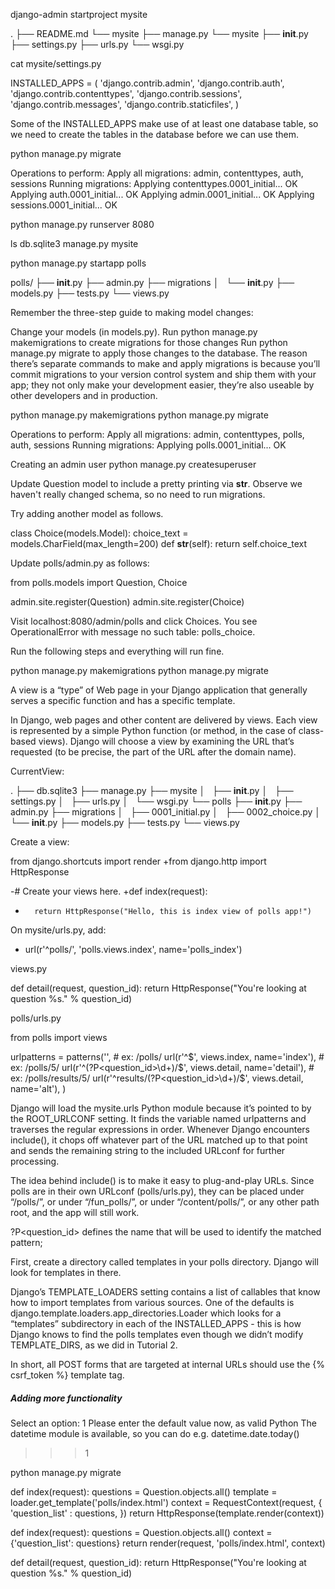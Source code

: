 django-admin startproject mysite

.
├── README.md
└── mysite
    ├── manage.py
    └── mysite
        ├── __init__.py
        ├── settings.py
        ├── urls.py
        └── wsgi.py

cat mysite/settings.py

INSTALLED_APPS = (
    'django.contrib.admin',
    'django.contrib.auth',
    'django.contrib.contenttypes',
    'django.contrib.sessions',
    'django.contrib.messages',
    'django.contrib.staticfiles',
)

Some of the INSTALLED_APPS make use of at least one database table, so we need to create the tables in the database before we can use them.

python manage.py migrate

Operations to perform:
  Apply all migrations: admin, contenttypes, auth, sessions
Running migrations:
  Applying contenttypes.0001_initial... OK
  Applying auth.0001_initial... OK
  Applying admin.0001_initial... OK
  Applying sessions.0001_initial... OK

python manage.py runserver 8080

ls
db.sqlite3 manage.py  mysite

python manage.py startapp polls

polls/
├── __init__.py
├── admin.py
├── migrations
│   └── __init__.py
├── models.py
├── tests.py
└── views.py




Remember the three-step guide to making model changes:

Change your models (in models.py).
Run python manage.py makemigrations to create migrations for those changes
Run python manage.py migrate to apply those changes to the database.
The reason there’s separate commands to make and apply migrations is because you’ll commit migrations to your version control system and ship them with your app; they not only make your development easier, they’re also useable by other developers and in production.


python manage.py makemigrations 
python manage.py migrate


Operations to perform:
  Apply all migrations: admin, contenttypes, polls, auth, sessions
Running migrations:
  Applying polls.0001_initial... OK


Creating an admin user
python manage.py createsuperuser

Update Question model to include a pretty printing via __str__.
Observe we haven't really changed schema, so no need to run migrations. 

Try adding another model as follows.

class Choice(models.Model):
	choice_text = models.CharField(max_length=200)
	def __str__(self):
		return self.choice_text

Update polls/admin.py as follows:

from polls.models import Question, Choice

admin.site.register(Question)
admin.site.register(Choice)

Visit localhost:8080/admin/polls and click Choices.
You see OperationalError with message
no such table: polls_choice.

Run the following steps and everything will run fine.

python manage.py makemigrations 
python manage.py migrate


A view is a “type” of Web page in your Django application that generally 
serves a specific function and 
has a specific template. 

In Django, web pages and other content are delivered by views. Each view is represented by a simple Python function (or method, in the case of class-based views). Django will choose a view by examining the URL that’s requested (to be precise, the part of the URL after the domain name).

CurrentView:

.
├── db.sqlite3
├── manage.py
├── mysite
│   ├── __init__.py
│   ├── settings.py
│   ├── urls.py
│   └── wsgi.py
└── polls
    ├── __init__.py
    ├── admin.py
    ├── migrations
    │   ├── 0001_initial.py
    │   ├── 0002_choice.py
    │   └── __init__.py
    ├── models.py
    ├── tests.py
    └── views.py


Create a view:

 from django.shortcuts import render
+from django.http import HttpResponse

-# Create your views here.
+def index(request):
+       return HttpResponse("Hello, this is index view of polls app!")


On mysite/urls.py, add:
+    url(r'^polls/', 'polls.views.index', name='polls_index')


views.py

def detail(request, question_id):
	return HttpResponse("You're looking at question %s." % question_id)

polls/urls.py

from polls import views


urlpatterns = patterns('',
    # ex: /polls/
    url(r'^$', views.index, name='index'),
    # ex: /polls/5/
    url(r'^(?P<question_id>\d+)/$', views.detail, name='detail'),
    # ex: /polls/results/5/
    url(r'^results/(?P<question_id>\d+)/$', views.detail, name='alt'),
)

Django will load the mysite.urls Python module because it’s pointed to by the ROOT_URLCONF setting. It finds the variable named urlpatterns and traverses the regular expressions in order. Whenever Django encounters include(), it chops off whatever part of the URL matched up to that point and sends the remaining string to the included URLconf for further processing.

The idea behind include() is to make it easy to plug-and-play URLs. Since polls are in their own URLconf (polls/urls.py), they can be placed under “/polls/”, or under “/fun_polls/”, or under “/content/polls/”, or any other path root, and the app will still work.

?P<question_id> defines the name that will be used to identify the matched pattern;


First, create a directory called templates in your polls directory. Django will look for templates in there.

Django’s TEMPLATE_LOADERS setting contains a list of callables that know how to import templates from various sources. One of the defaults is django.template.loaders.app_directories.Loader which looks for a “templates” subdirectory in each of the INSTALLED_APPS - this is how Django knows to find the polls templates even though we didn’t modify TEMPLATE_DIRS, as we did in Tutorial 2.

In short, all POST forms that are targeted at internal URLs should use the {% csrf_token %} template tag.

##### Adding more functionality #####

Select an option: 1
Please enter the default value now, as valid Python
The datetime module is available, so you can do e.g. datetime.date.today()
>>> 1

python manage.py migrate


def index(request):
	questions = Question.objects.all()
	template = loader.get_template('polls/index.html')
	context = RequestContext(request, {
		'question_list' : questions,
	})
	return HttpResponse(template.render(context))

def index(request):
	questions = Question.objects.all()
	context = {'question_list': questions}
	return render(request, 'polls/index.html', context)

def detail(request, question_id):
	return HttpResponse("You're looking at question %s." % question_id)











